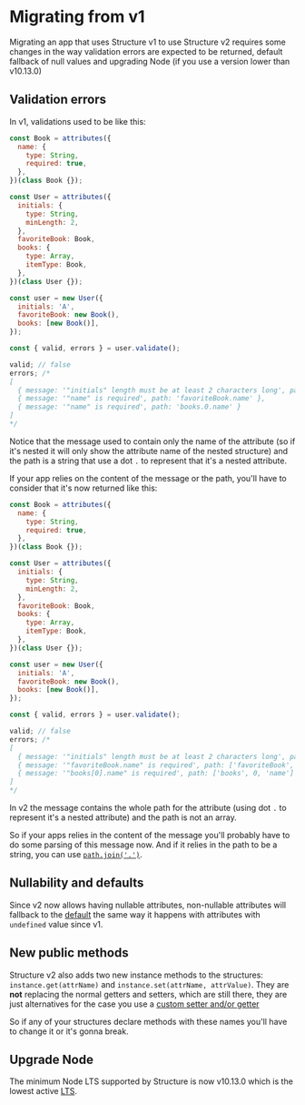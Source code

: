 # Migrating from v1

Migrating an app that uses Structure v1 to use Structure v2 requires some changes in the way validation errors are expected to be returned, default fallback of null values and upgrading Node \(if you use a version lower than v10.13.0\)

## Validation errors

In v1, validations used to be like this:

```javascript
const Book = attributes({
  name: {
    type: String,
    required: true,
  },
})(class Book {});

const User = attributes({
  initials: {
    type: String,
    minLength: 2,
  },
  favoriteBook: Book,
  books: {
    type: Array,
    itemType: Book,
  },
})(class User {});

const user = new User({
  initials: 'A',
  favoriteBook: new Book(),
  books: [new Book()],
});

const { valid, errors } = user.validate();

valid; // false
errors; /*
[
  { message: '"initials" length must be at least 2 characters long', path: 'initials' },
  { message: '"name" is required', path: 'favoriteBook.name' },
  { message: '"name" is required', path: 'books.0.name' }
]
*/
```

Notice that the message used to contain only the name of the attribute \(so if it's nested it will only show the attribute name of the nested structure\) and the path is a string that use a dot `.` to represent that it's a nested attribute.

If your app relies on the content of the message or the path, you'll have to consider that it's now returned like this:

```javascript
const Book = attributes({
  name: {
    type: String,
    required: true,
  },
})(class Book {});

const User = attributes({
  initials: {
    type: String,
    minLength: 2,
  },
  favoriteBook: Book,
  books: {
    type: Array,
    itemType: Book,
  },
})(class User {});

const user = new User({
  initials: 'A',
  favoriteBook: new Book(),
  books: [new Book()],
});

const { valid, errors } = user.validate();

valid; // false
errors; /*
[
  { message: '"initials" length must be at least 2 characters long', path: ['initials'] },
  { message: '"favoriteBook.name" is required', path: ['favoriteBook', 'name'] },
  { message: '"books[0].name" is required', path: ['books', 0, 'name'] }
]
*/
```

In v2 the message contains the whole path for the attribute \(using dot `.` to represent it's a nested attribute\) and the path is not an array.

So if your apps relies in the content of the message you'll probably have to do some parsing of this message now. And if it relies in the path to be a string, you can use [`path.join('.')`](https://developer.mozilla.org/en-US/docs/Web/JavaScript/Reference/Global_Objects/Array/join).

## Nullability and defaults

Since v2 now allows having nullable attributes, non-nullable attributes will fallback to the [default](schema-concept/shorthand-and-complete-attribute-definition.md#default) the same way it happens with attributes with `undefined` value since v1.

## New public methods

Structure v2 also adds two new instance methods to the structures: `instance.get(attrName)` and `instance.set(attrName, attrValue)`. They are **not** replacing the normal getters and setters, which are still there, they are just alternatives for the case you use a [custom setter and/or getter](custom-setters-and-getters.md)

So if any of your structures declare methods with these names you'll have to change it or it's gonna break.

## Upgrade Node

The minimum Node LTS supported by Structure is now v10.13.0 which is the lowest active [LTS](https://nodejs.org/en/about/releases/).

